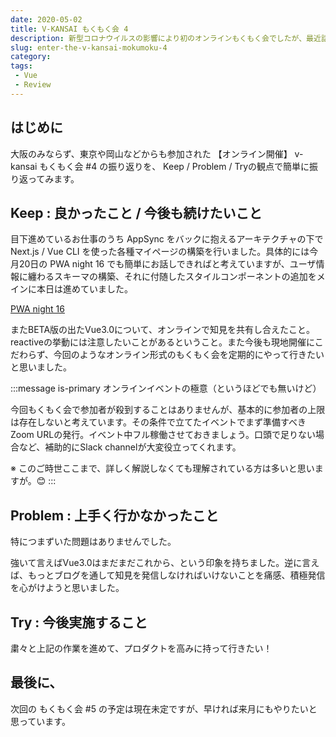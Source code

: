 ```yaml
---
date: 2020-05-02
title: V-KANSAI もくもく会 4
description: 新型コロナウイルスの影響により初のオンラインもくもく会でしたが、最近話題のVue3.0を中心に知見の共有もなされ大変有意義な会となりました。
slug: enter-the-v-kansai-mokumoku-4
category: 
tags: 
 - Vue
 - Review
---
```


## はじめに

大阪のみならず、東京や岡山などからも参加された 【オンライン開催】 v-kansai もくもく会 #4 の振り返りを、 Keep / Problem / Tryの観点で簡単に振り返ってみます。

## Keep : 良かったこと / 今後も続けたいこと

目下進めているお仕事のうち AppSync をバックに抱えるアーキテクチャの下で Next.js / Vue CLI を使った各種マイページの構築を行いました。具体的には今月20日の PWA night 16 でも簡単にお話しできればと考えていますが、ユーザ情報に纏わるスキーマの構築、それに付随したスタイルコンポーネントの追加をメインに本日は進めていました。

<a class="link-preview" href="https://pwanight.connpass.com/event/173576/">PWA night 16</a>

またBETA版の出たVue3.0について、オンラインで知見を共有し合えたこと。reactiveの挙動には注意したいことがあるということ。また今後も現地開催にこだわらず、今回のようなオンライン形式のもくもく会を定期的にやって行きたいと思いました。

:::message is-primary
オンラインイベントの極意（というほどでも無いけど）

今回もくもく会で参加者が殺到することはありませんが、基本的に参加者の上限は存在しないと考えています。その条件で立てたイベントでまず準備すべきZoom URLの発行。イベント中フル稼働させておきましょう。口頭で足りない場合など、補助的にSlack channelが大変役立ってくれます。

※ このご時世ここまで、詳しく解説しなくても理解されている方は多いと思いますが。😊
:::

## Problem : 上手く行かなかったこと

特につまずいた問題はありませんでした。

強いて言えばVue3.0はまだまだこれから、という印象を持ちました。逆に言えば、もっとブログを通して知見を発信しなければいけないことを痛感、積極発信を心がけようと思いました。

## Try : 今後実施すること

粛々と上記の作業を進めて、プロダクトを高みに持って行きたい！

## 最後に、

次回の もくもく会 #5 の予定は現在未定ですが、早ければ来月にもやりたいと思っています。
